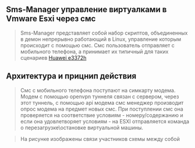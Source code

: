 ## Sms-Manager  управление виртуалками в Vmware Esxi через смс

> Sms-Manager представляет собой набор скриптов, объединенных в демон непрерывно работающий в Linux, управление которым происходит с помощью смс.
> Смс пользователь отправляет с мобильного телефона, а принимает их типичный для таких сценариев [Huawei e3372h](https://market.yandex.ru/product--4g-lte-modem-huawei-e3372h-320/667862013?cpa=1)
 
 
 ## Архитектура и прицнип действия

> Смс с мобильного телефона поступают на симкарту модема. Модем с помощью openvpn туннеля связан с сервером, через этот туннель, с помощью api модема смс менеджер производит опрос модема на предмет новых смс. При поступлении смс она проверяется на соответствие условиям - номеру/содержанию и если она удовлетворяет условиям - на ESXI отправляется команда о перезагрузке\остановке виртуальной машины. 

> На рисунке изображены связи участников схемы между собой
